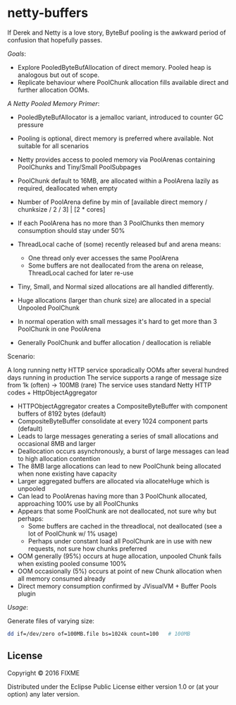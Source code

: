 # netty-buffers

If Derek and Netty is a love story, ByteBuf pooling is the awkward period of confusion that hopefully passes.

*Goals*:

* Explore PooledByteBufAllocation of direct memory. Pooled heap is analogous but out of scope.
* Replicate behaviour where PoolChunk allocation fills available direct and further allocation OOMs.

*A Netty Pooled Memory Primer*:

* PooledByteBufAllocator is a jemalloc variant, introduced to counter GC pressure
* Pooling is optional, direct memory is preferred where available. Not suitable for all scenarios
* Netty provides access to pooled memory via PoolArenas containing PoolChunks and Tiny/Small PoolSubpages
* PoolChunk default to 16MB, are allocated within a PoolArena lazily as required, deallocated when empty
* Number of PoolArena define by min of [available direct memory / chunksize / 2 / 3] | [2 \* cores]
* If each PoolArena has no more than 3 PoolChunks then memory consumption should stay under 50% 
* ThreadLocal cache of (some) recently released buf and arena means:
  * One thread only ever accesses the same PoolArena 
  * Some buffers are not deallocated from the arena on release, ThreadLocal cached for later re-use 
* Tiny, Small, and Normal sized allocations are all handled differently.
* Huge allocations (larger than chunk size) are allocated in a special Unpooled PoolChunk

* In normal operation with small messages it's hard to get more than 3 PoolChunk in one PoolArena
* Generally PoolChunk and buffer allocation / deallocation is reliable

Scenario:

 A long running netty HTTP service sporadically OOMs after several hundred days running in production
 The service supports a range of message size from 1k (often) -> 100MB (rare)
 The service uses standard Netty HTTP codes + HttpObjectAggregator

* HTTPObjectAggregator creates a CompositeByteBuffer with component buffers of 8192 bytes (default)
* CompositeByteBuffer consolidate at every 1024 component parts (default)
* Leads to large messages generating a series of small allocations and occasional 8MB and larger
* Deallocation occurs asynchronously, a burst of large messages can lead to high allocation contention
* The 8MB large allocations can lead to new PoolChunk being allocated when none existing have capacity 
* Larger aggregated buffers are allocated via allocateHuge which is unpooled
* Can lead to PoolArenas having more than 3 PoolChunk allocated, approaching 100% use by all PoolChunks
* Appears that some PoolChunk are not deallocated, not sure why but perhaps:
  * Some buffers are cached in the threadlocal, not deallocated (see a lot of PoolChunk w/ 1% usage)
  * Perhaps under constant load all PoolChunk are in use with new requests, not sure how chunks preferred
* OOM generally (95%) occurs at huge allocation, unpooled Chunk fails when existing  pooled consume 100%   
* OOM occasionally (5%) occurs at point of new Chunk allocation when all memory consumed already
* Direct memory consumption confirmed by JVisualVM + Buffer Pools plugin

*Usage*:

Generate files of varying size:

```bash
dd if=/dev/zero of=100MB.file bs=1024k count=100   # 100MB
```

## License

Copyright © 2016 FIXME

Distributed under the Eclipse Public License either version 1.0 or (at
your option) any later version.
